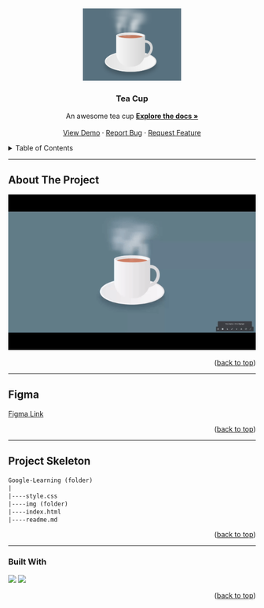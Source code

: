 <a name="readme-top"></a>

 
<!-- PROJECT LOGO -->
<br />
<div align="center">
  <a href="https://github.com/ibrsec/tea-cup/">
    <img src="./img/cup.png" alt="Logo" width="200" >
  </a>

  <h3 align="center">Tea Cup</h3>

  <p align="center">
    An awesome tea cup
    <a href="https://github.com/ibrsec/tea-cup"><strong>Explore the docs »</strong></a>
    <br />
    <br />
    <a href="https://tea-cup-peach.vercel.app/">View Demo</a>
    ·
    <a href="https://github.com/ibrsec/tea-cup/issues">Report Bug</a>
    ·
    <a href="https://github.com/ibrsec/tea-cup/issues">Request Feature</a>
  </p>
</div>



<!-- TABLE OF CONTENTS -->
<details>
  <summary>Table of Contents</summary>
  <ol>
    <li><a href="#about-the-project">About The Project</a></li>
     <li><a href="#figma">Figma</a></li>
     <li><a href="#project-skeleton">Project Skeleton</a></li>
     <li><a href="#built-with">Built With</a></li>
    <!-- <li>
      <a href="#getting-started">Getting Started</a>
      <ul>
        <li><a href="#prerequisites">Prerequisites</a></li>
        <li><a href="#installation">Installation</a></li>
      </ul>
    </li>
    <li><a href="#usage">Usage</a></li>
    <li><a href="#roadmap">Roadmap</a></li>
    <li><a href="#contributing">Contributing</a></li>
    <li><a href="#license">License</a></li>
    <li><a href="#contact">Contact</a></li>
    <li><a href="#acknowledgments">Acknowledgments</a></li> -->
  </ol>
</details>


---

<!-- ABOUT THE PROJECT -->
## About The Project

[![tea-cup](./img/p.gif)](https://tea-cup-peach.vercel.app/)



<p align="right">(<a href="#readme-top">back to top</a>)</p>

---

## Figma 

<a href="https://www.figma.com/file/e4NZo3a1JnRLeMFsMLuvBF/tea-cup?type=design&node-id=0%3A1&mode=design&t=jElRLDivXVngT5Dt-1">Figma Link</a>

<p align="right">(<a href="#readme-top">back to top</a>)</p>


---

## Project Skeleton 

```
Google-Learning (folder)
|
|----style.css       
|----img (folder)           
|----index.html
|----readme.md
```

<p align="right">(<a href="#readme-top">back to top</a>)</p>

---

### Built With


<!-- https://dev.to/envoy_/150-badges-for-github-pnk  search skills-->

 <img src="https://img.shields.io/badge/HTML-239120?style=for-the-badge&logo=html5&logoColor=white">
 <img src="https://img.shields.io/badge/CSS-239120?&style=for-the-badge&logo=css3&logoColor=white&color=red"> 
 <!-- <img src="https://img.shields.io/badge/JavaScript-F7DF1E?style=for-the-badge&logo=javascript&logoColor=black">  -->




<p align="right">(<a href="#readme-top">back to top</a>)</p>




